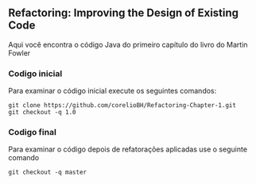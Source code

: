 ## Refactoring: Improving the Design of Existing Code

Aqui você encontra o código Java do primeiro capítulo do livro do Martin Fowler

### Codigo inicial
Para examinar o código inicial execute os seguintes comandos:
```git
git clone https://github.com/corelioBH/Refactoring-Chapter-1.git
git checkout -q 1.0
```

### Codigo final
Para examinar o código depois de refatorações aplicadas use o seguinte comando
```git
git checkout -q master
```


